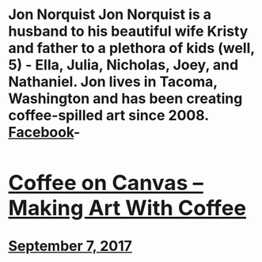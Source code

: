 # Jon Norquist Jon Norquist is a husband to his beautiful wife Kristy and father to a plethora of kids (well, 5) - Ella, Julia, Nicholas, Joey, and Nathaniel. Jon lives in Tacoma, Washington and has been creating coffee-spilled art since 2008. [Facebook](https://www.facebook.com/spillcoffeemakeart/)- [<h2>Coffee on Canvas – Making Art With Coffee</h2>September 7, 2017](https://ineedcoffee.com/coffee-canvas-making-art-coffee/)